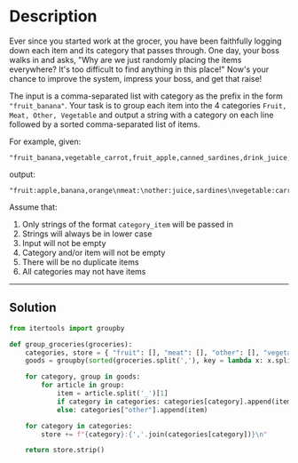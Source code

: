 # Description

Ever since you started work at the grocer, you have been faithfully logging down each item and its category that passes through. One day, your boss walks in and asks, "Why are we just randomly placing the items everywhere? It's too difficult to find anything in this place!" Now's your chance to improve the system, impress your boss, and get that raise!

The input is a comma-separated list with category as the prefix in the form `"fruit_banana"`. Your task is to group each item into the 4 categories `Fruit, Meat, Other, Vegetable` and output a string with a category on each line followed by a sorted comma-separated list of items.

For example, given:

```
"fruit_banana,vegetable_carrot,fruit_apple,canned_sardines,drink_juice,fruit_orange"
```

output:

```
"fruit:apple,banana,orange\nmeat:\nother:juice,sardines\nvegetable:carrot"
```

Assume that:

1. Only strings of the format `category_item` will be passed in
2. Strings will always be in lower case
3. Input will not be empty
4. Category and/or item will not be empty
5. There will be no duplicate items
6. All categories may not have items

---

## Solution

```py
from itertools import groupby

def group_groceries(groceries):
    categories, store = { "fruit": [], "meat": [], "other": [], "vegetable": [] }, ""
    goods = groupby(sorted(groceries.split(','), key = lambda x: x.split('_')[1]), key = lambda x: x.split('_')[0])

    for category, group in goods:
        for article in group:
            item = article.split('_')[1]
            if category in categories: categories[category].append(item)
            else: categories["other"].append(item)

    for category in categories:
        store += f"{category}:{','.join(categories[category])}\n"

    return store.strip()
```
